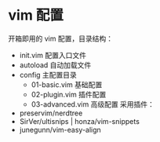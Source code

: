 # vim 配置

开箱即用的 vim 配置，目录结构：
- init.vim 配置入口文件
- autoload 自动加载文件
- config 主配置目录
    - 01-basic.vim 基础配置
    - 02-plugin.vim 插件配置
    - 03-advanced.vim 高级配置
采用插件：
- preservim/nerdtree
- SirVer/ultisnips | honza/vim-snippets
- junegunn/vim-easy-align
